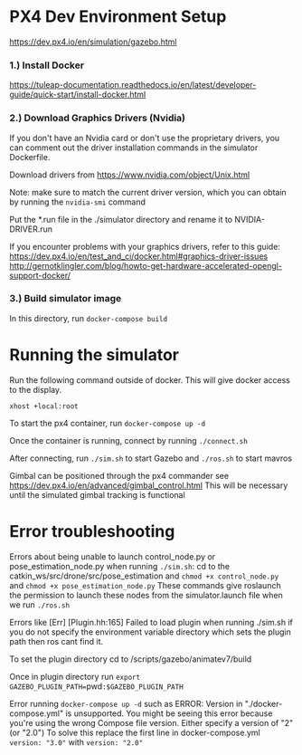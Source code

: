 # PX4 Dev Environment Setup

https://dev.px4.io/en/simulation/gazebo.html

### 1.) Install Docker

https://tuleap-documentation.readthedocs.io/en/latest/developer-guide/quick-start/install-docker.html

### 2.) Download Graphics Drivers (Nvidia)

If you don't have an Nvidia card or don't use the proprietary drivers, you can 
comment out the driver installation commands in the simulator Dockerfile.

Download drivers from https://www.nvidia.com/object/Unix.html

Note: make sure to match the current driver version, which you can obtain by 
running the `nvidia-smi` command

Put the *.run file in the ./simulator directory and rename it to NVIDIA-DRIVER.run

If you encounter problems with your graphics drivers, refer to this guide:
https://dev.px4.io/en/test_and_ci/docker.html#graphics-driver-issues
http://gernotklingler.com/blog/howto-get-hardware-accelerated-opengl-support-docker/

### 3.) Build simulator image

In this directory, run `docker-compose build`

# Running the simulator

Run the following command outside of docker. This will give docker access to the display.

`xhost +local:root`

To start the px4 container, run `docker-compose up -d`

Once the container is running, connect by running `./connect.sh`

After connecting, run `./sim.sh` to start Gazebo and `./ros.sh` to start mavros

Gimbal can be positioned through the px4 commander see https://dev.px4.io/en/advanced/gimbal_control.html
This will be necessary until the simulated gimbal tracking is functional

# Error troubleshooting
Errors about being unable to launch control_node.py or pose_estimation_node.py when running `./sim.sh`:
cd to the catkin_ws/src/drone/src/pose_estimation and `chmod +x control_node.py` and `chmod +x pose_estimation_node.py` 
These commands give roslaunch the permission to launch these nodes from the simulator.launch file when we run `./ros.sh`

Errors like  [Err] [Plugin.hh:165] Failed to load plugin
when running ./sim.sh if you do not specify the environment variable directory which sets the plugin path then ros cant find it.

To set the plugin directory cd to /scripts/gazebo/animatev7/build

Once in plugin directory run `export GAZEBO_PLUGIN_PATH=`pwd`:$GAZEBO_PLUGIN_PATH`

Error running `docker-compose up -d` such as 
ERROR: Version in "./docker-compose.yml" is unsupported. You might be seeing this error because you're using the wrong Compose file version. Either specify a version of "2" (or "2.0")
To solve this replace the first line in docker-compose.yml `version: "3.0"` with `version: "2.0"`
